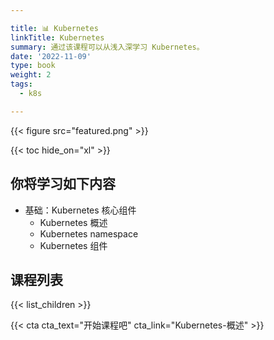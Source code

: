 ```yaml
---

title: 📊 Kubernetes
linkTitle: Kubernetes
summary: 通过该课程可以从浅入深学习 Kubernetes。
date: '2022-11-09'
type: book
weight: 2
tags:
  - k8s

---
```


{{< figure src="featured.png" >}}

{{< toc hide_on="xl" >}}

## 你将学习如下内容

- 基础：Kubernetes 核心组件
  - Kubernetes 概述
  - Kubernetes namespace
  - Kubernetes 组件

## 课程列表

{{< list_children >}}

{{< cta cta_text="开始课程吧" cta_link="Kubernetes-概述" >}}
